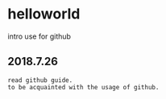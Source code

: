 # helloworld
intro use for github

2018.7.26
---------
    read github guide.
    to be acquainted with the usage of github.
